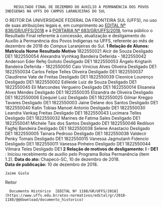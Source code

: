         RESULTADO FINAL DE DEZEMBRO DO AUXÍLIO À PERMANÊNCIA DOS POVOS INDÍGENAS NA UFFS DO CAMPUS LARANJEIRAS DO SUL  

 O REITOR DA UNIVERSIDADE FEDERAL DA FRONTEIRA SUL (UFFS), no uso de suas atribuições legais e, em cumprimento ao [EDITAL Nº 836/GR/UFFS/2018](https://www.uffs.edu.br/atos-normativos/edital/gr/2018-0836) e à [PORTARIA Nº 683/GR/UFFS/2018](https://www.uffs.edu.br/atos-normativos/portaria/gr/2018-0683), torna público o Resultado Final referente à concessão, atualização e desligamento do Auxílio à Permanência dos Povos Indígenas na UFFS, referente ao mês de dezembro de 2018 do *Campus*  Laranjeiras do Sul.  **1 Relação de Alunos:**      **Matrícula**   **Nome**   **Resultado**   **Motivo**     1822550021   Alcir de Souza   Desligado   DE1     1822550054   Alexandra Vynhkag Bandeira   Deferida   -     1822550042   Anderson Eder Refej Goitoto   Desligado   DE1     1822550053   Ângelo Krigtanh Bandeira   Deferida   -     1822550050   Caio Vinicius Alves Oliveira   Desligado   DE1     1822550034   Carlos Felipe Telles Oliveira   Desligado   DE1     1822550037   Claudirene Vate de Freitas   Desligado   DE1     1822550039   Cleonice Lourenço   Desligado   DE1     1822550002   Edileide Luiz de Souza   Desligado   DE1     1822550045   Eli Marcondes Vergueiro   Desligado   DE1     1822550014   Elisaneia Alves Mendes   Desligado   DE1     1822550035   Elizandra de Oliveira   Desligado   DE1     1822550006   Ezequiel Luiz   Desligado   DE1     1822550025   Gilmar Kregpo Tavares   Desligado   DE1     1822550003   Jaine Delane dos Santos   Desligado   DE1     1822550040   Katin Tobias Manoel Antonio   Desligado   DE1     1822550030   Leandra Vankag Freitas   Desligado   DE1     1822550043   Lucimara Telles   Desligado   DE1     1822550032   Marines de Fatima Sales   Desligado   DE1     1822550041   Michele Tais dos Santos   Desligado   DE1     1822550046   Redilson Fagfej Bandeira   Desligado   DE1     1822550038   Selene Anastacio   Desligado   DE1     1822550005   Tainara Pedroso   Desligado   DE1     1822550036   Valdecir Penky Tomais   Desligado   DE1     1822550015   Vanessa Jagmutanh Fidencio   Desligado   DE1     1822550011   Vanessa Pinheiro   Desligado   DE1     1822550044   Vilmara Teles   Desligado   DE1      **2 Relação de motivos de desligamento:** **I - DE1** : Iniciou recebimento de auxílio pelo Programa Bolsa Permanência (item 1.2).      **Data do ato:** Chapecó-SC, 10 de dezembro de 2018.   
 **Data de publicação:**  10 de dezembro de 2018. 

    Jaime Giolo   
 Reitor 

      Documento Histórico  [EDITAL Nº 1188/GR/UFFS/2018](https://www.uffs.edu.br/atos-normativos/edital/gr/2018-1188/@@download/documento_historico)     
      